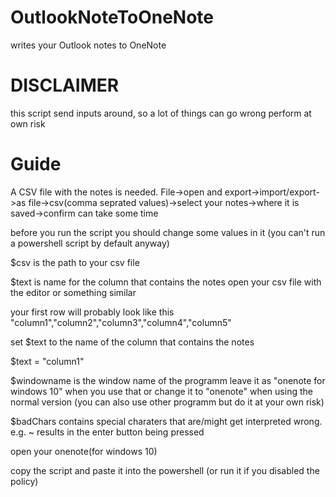 # OutlookNoteToOneNote
writes your Outlook notes to OneNote

# DISCLAIMER
this script send inputs around, so a lot of things can go wrong
perform at own risk

# Guide

A CSV file with the notes is needed.
File->open and export->import/export->as file->csv(comma seprated values)->select your notes->where it is saved->confirm
can take some time

before you run the script you should change some values in it (you can't run a powershell script by default anyway)

$csv is the path to your csv file

$text is name for the column that contains the notes
open your csv file with the editor or something similar

your first row will probably look like this
"column1","column2","column3","column4","column5"

set $text to the name of the column that contains the notes

$text = "column1"

$windowname is the window name of the programm
leave it as "onenote for windows 10" when you use that or change it to "onenote" when using the normal version
(you can also use other programm but do it at your own risk)

$badChars contains special charaters that are/might get interpreted wrong.
e.g. ~ results in the enter button being pressed

open your onenote(for windows 10) 

copy the script and paste it into the powershell
(or run it if you disabled the policy)




